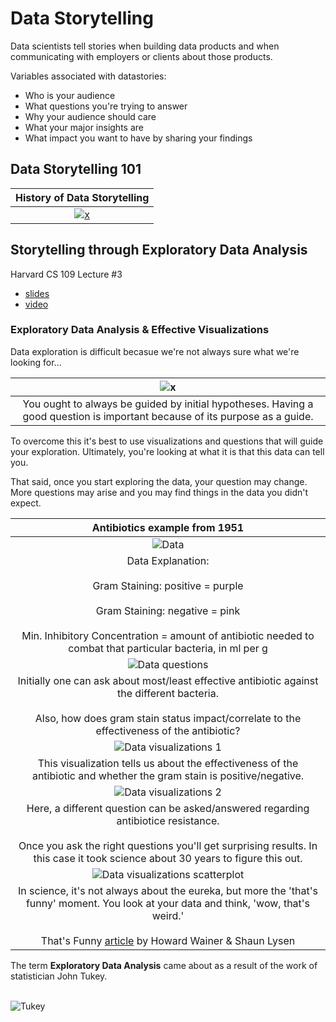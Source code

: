 # Data Storytelling #

Data scientists tell stories when building data products and when communicating with employers or clients about those products. 

Variables associated with datastories:
- Who is your audience
- What questions you're trying to answer
- Why your audience should care
- What your major insights are 
- What impact you want to have by sharing your findings

## Data Storytelling 101 ##

| History of Data Storytelling|
| :-: |
| [![x](images/datastorytelling_history.png)](https://cdn.knightlab.com/libs/timeline3/latest/embed/index.html?source=1ddq7IPe43SyEWUmJMdjRMpPPYnDwYaSoBWKFj74AmhE&font=Default&lang=en&initial_zoom=2&height=650) |

## Storytelling through Exploratory Data Analysis ##

Harvard CS 109 Lecture #3
- [slides](https://github.com/cs109/2015/blob/master/Lectures/03-EDA.pdf)
- [video](https://matterhorn.dce.harvard.edu/engage/player/watch.html?id=a4e81697-fd86-415c-9b29-c14ea7ec15f2)

### Exploratory Data Analysis & Effective Visualizations ###

Data exploration is difficult becasue we're not always sure what we're looking for...

| ![x](images/CS109_Lecture3_EDA/Slide_05.jpg) |
| :-: |
| You ought to always be guided by initial hypotheses. Having a good question is important because of its purpose as a guide. |

To overcome this it's best to use visualizations and questions that will guide your exploration. Ultimately, you're looking at what it is that this data can tell you.

That said, once you start exploring the data, your question may change. More questions may arise and you may find things in the data you didn't expect.

| Antibiotics example from 1951 |
| :-: |
| ![Data](images/CS109_Lecture3_EDA/Slide_07.jpg) |
| Data Explanation:<br><br>Gram Staining: positive = purple<br><br>Gram Staining: negative = pink<br><br>Min. Inhibitory Concentration = amount of antibiotic needed to combat that particular bacteria, in ml per g |
| ![Data questions](images/CS109_Lecture3_EDA/Slide_08.jpg) |
| Initially one can ask about most/least effective antibiotic against the different bacteria.<br><br>Also, how does gram stain status impact/correlate to the effectiveness of the antibiotic? |
| ![Data visualizations 1](images/CS109_Lecture3_EDA/Slide_09.jpg) |
| This visualization tells us about the effectiveness of the antibiotic and whether the gram stain is positive/negative. |
| ![Data visualizations 2](images/CS109_Lecture3_EDA/Slide_10.jpg) |
| Here, a different question can be asked/answered regarding antibiotice resistance.<br><br>Once you ask the right questions you'll get surprising results. In this case it took science about 30 years to figure this out. |
| ![Data visualizations scatterplot](images/CS109_Lecture3_EDA/Slide_11.jpg) |
| In science, it's not always about the eureka, but more the 'that's funny' moment. You look at your data and think, 'wow, that's weird.'<br><br>That's Funny [article](https://www.americanscientist.org/article/thats-funny) by Howard Wainer & Shaun Lysen |

The term **Exploratory Data Analysis** came about as a result of the work of statistician John Tukey.<br><br>

![Tukey](images/CS109_Lecture3_EDA/Slide_12.jpg)

